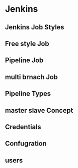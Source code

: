 # Jenkins
## Jenkins Job Styles
## Free style Job
## Pipeline Job
## multi brnach Job
## Pipeline Types
## master slave Concept
## Credentials
## Confugration
## users